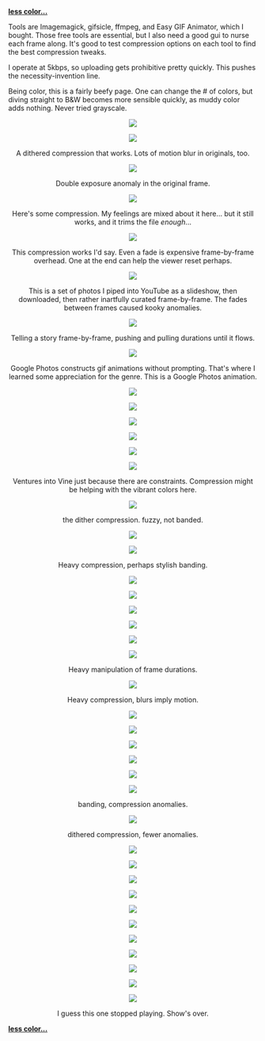 **[less color...](animate.html)**

Tools are Imagemagick, gifsicle, ffmpeg, and Easy GIF Animator, which I bought.
Those free tools are essential, but I also need a good gui to nurse each frame along. 
It's good to test compression options on each tool to find the best compression tweaks.
  
I operate at 5kbps, so uploading gets prohibitive pretty quickly.
This pushes the necessity-invention line.

Being color, this is a fairly beefy page. 
One can change the # of colors, 
but diving straight to B&W becomes more sensible quickly, 
as muddy color adds nothing.
Never tried grayscale.

<center>

![](img/em_dining.gif)

![](img/harry_cut.gif)

A dithered compression that works. Lots of motion blur in originals, too.

![](img/badm.gif)

Double exposure anomaly in the original frame.

![](img/rcridge1.gif)

Here's some compression. My feelings are mixed about it here... but it still works, and it trims the file *enough*... 

![](img/rockin.gif)

This compression works I'd say. Even a fade is expensive frame-by-frame overhead. One at the end can help the viewer reset perhaps.

![](img/ckckck.gif)

This is a set of photos I piped into YouTube as a slideshow, then downloaded, then rather inartfully curated frame-by-frame. The fades between frames caused kooky anomalies. 

![](img/flowrs.gif)

Telling a story frame-by-frame, pushing and pulling durations until it flows.

![](img/spring.gif)

Google Photos constructs gif animations without prompting. That's where I learned some appreciation for the genre. This is a Google Photos animation. 

![](img/kookd.gif)

![](img/gooff.gif)

![](img/newuke.gif)

![](img/kissyme.gif)

![](img/she_thumb.gif)

![](img/ridinby.gif)

Ventures into Vine just because there are constraints. Compression might be helping with the vibrant colors here.

![](img/masticate.gif)

the dither compression. fuzzy, not banded.

![](img/puzzle.gif)

![](img/sewin.gif)

Heavy compression, perhaps stylish banding.

![](img/blowcandles.gif)

![](img/overshoulder.gif)

![](img/yellin.gif)

![](img/pushoff.gif)

![](img/cut_skull2.gif)

![](img/washcloth.gif)

Heavy manipulation of frame durations.

![](img/monkeyrun_opt.gif)

Heavy compression, blurs imply motion.

![](img/hideblanket.gif)

![](img/operate.gif)

![](img/kissyvid.gif)

![](img/soxya.gif)

![](img/fashionkiss.gif)

![](img/octagonblossom_opt.gif)

banding, compression anomalies. 

![](img/octagonblossom.gif)

dithered compression, fewer anomalies.

![](img/wmhippv.gif)

![](img/em_skypes.gif)

![](img/camel.gif)

![](img/pizzaza.gif)

![](img/beachy.gif)

![](img/stand_em.gif)

![](img/shelly.gif)

![](img/pond.gif)

![](img/surfin.gif)

![](img/mom_mirror.gif)

![](img/emmypg.gif)

I guess this one stopped playing. Show's over.

</center>

**[less color...](animate.html)**
